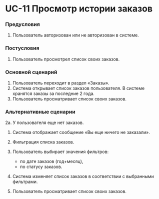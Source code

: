 # UC-11 Просмотр истории заказов

### Предусловия

1. Пользователь авторизован или не авторизован в системе.

### Постусловия

1. Пользователь просмотрел список своих заказов.

### Основной сценарий

1. Пользователь переходит в раздел «Заказы».
2. Система открывает список заказов пользователя. В системе хранятся заказы за последние 2 года.
3. Пользователь просматривает список своих заказов.

### Альтернативные сценарии

2а. У пользователя еще нет заказов.

1. Система отображает сообщение «Вы еще ничего не заказали».

4. Фильтрация списка заказов.

1. Пользователь выбирает значения фильтров:
    - по дате заказов (год+месяц),
    - по статусу заказов.
2. Система изменяет список заказов в соответствии с выбранными фильтрами.
3. Пользователь просматривает список своих заказов.


